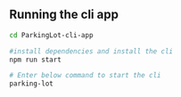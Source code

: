 Running the cli app
---

```sh
cd ParkingLot-cli-app

#install dependencies and install the cli
npm run start

# Enter below command to start the cli
parking-lot

```
